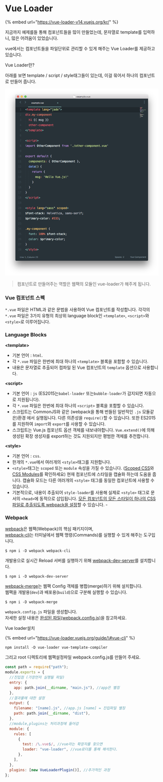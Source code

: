 # Vue Loader

{% embed url="https://vue-loader-v14.vuejs.org/kr/" %}

지금까지 예제를들 통해 컴포넌트들을 많이 만들었는데, 문자열로 template를 입력하니, 많은 어려움이 있었습니다. 

vue에서는 컴포넌트들을 파일단위로 관리할 수 있게 해주는 Vue Loader를 제공하고 있습니다. 

Vue Loader란?

아래를 보면 template / script / style태그들이 있는데, 이걸 묶어서 하나의 컴포넌트로 만들어 줍니다.

![](.gitbook/assets/image%20%2840%29.png)

> 컴포넌트로 만들어주는 역할은 웹팩의 모듈인 vue-loader가 해주게 됩니다.

### Vue 컴포넌트 스펙

`*.vue` 파일은 HTML과 같은 문법을 사용하여 Vue 컴포넌트를 작성합니다. 각각의 `*.vue` 파일은 3가지 유형의 최상위 language block인 `<template>`, `<script>`와 `<style>`로 이루어집니다.



### Language Blocks

**&lt;template&gt;**

* 기본 언어 : `html`.
* 각 `*.vue` 파일은 한번에 최대 하나의 `<template>` 블록을 포함할 수 있습니다.
* 내용은 문자열로 추출되어 컴파일 된 Vue 컴포넌트의 `template` 옵션으로 사용합니다.

**&lt;script&gt;**

* 기본 언어 : `js` \(ES2015는`babel-loader` 또는`bubble-loader`가 감지되면 자동으로 지원됩니다\).
* 각 `*.vue` 파일은 한번에 최대 하나의 `<script>` 블록을 포함할 수 있습니다.
* 스크립트는 CommonJS와 같은 \(webpack을 통해 번들된 일반적인 `.js` 모듈같은\)환경 에서 실행됩니다. 다른 의존성을 `require()`할 수 있습니다. 또한 ES2015를 지원하여 `import`와 `export`를 사용할 수 있습니다.
* 스크립트는 Vue.js 컴포넌트 옵션 객체를 내보내야합니다. `Vue.extend()`에 의해 생성된 확장 생성자를 export하는 것도 지원되지만 평범한 객체를 추천합니다.

**&lt;style&gt;**

* 기본 언어 : `css`.
* 한개의 `*.vue`에서 여러개의 `<style>`태그를 지원합니다.
* `<style>`태그는 `scoped` 또는 `module` 속성을 가질 수 있습니다. \([Scoped CSS](https://vue-loader-v14.vuejs.org/kr/features/scoped-css.html)와 [CSS Modules](https://vue-loader-v14.vuejs.org/kr/features/css-modules.html)를 확인하세요\) 현재 컴포넌트에 스타일을 캡슐화 하는데 도움을 줍니다. 캡슐화 모드는 다른 여러개의 `<style>` 태그를 동일한 컴포넌트에 사용할 수 있습니다.
* 기본적으로, 내용이 추출되어 `style-loader`를 사용해 실제로 `<style>` 태그로 문서의 `<head>`에 동적으로 삽입됩니다. [모든 컴포넌트의 모든 스타일이 하나의 CSS 파일로 추출되도록 webpack을 설정](https://vue-loader-v14.vuejs.org/kr/configurations/extract-css.html)할 수 있습니다. -

### Webpack

[webpack](https://github.com/webpack/webpack)은 웹팩\(Webpack\)의 핵심 패키지이며,  
 [webpack-cli](https://github.com/webpack/webpack-cli)는 터미널에서 웹팩 명령\(Commands\)를 실행할 수 있게 해주는 도구입니다.

```text
$ npm i -D webpack webpack-cli
```

개발용으로 실시간 Reload 서버를 실행하기 위해 [webpack-dev-server](https://github.com/webpack/webpack-dev-server)를 설치합니다.

```text
$ npm i -D webpack-dev-server
```

[webpack-merge](https://github.com/survivejs/webpack-merge)는 웹팩 Config 객체를 병합\(merge\)하기 위해 설치합니다.  
 웹팩을 개발용\(`dev`\)과 배포용\(`build`\)으로 구분해 실행할 수 있습니다.

```text
$ npm i -D webpack-merge
```

`webpack.config.js` 파일을 생성합니다.  
 자세한 설정 내용은 [완성된 파일\(webpack.config.js\)](https://github.com/HeropCode/Vue-Todo-app/blob/master/webpack.config.js)을 참고하세요.



Vue loader설치

{% embed url="https://vue-loader.vuejs.org/guide/\#vue-cli" %}

```text
npm install -D vue-loader vue-template-compiler
```



그리고 root 디렉토리에 웹팩설정파일 webpack.config.js를 만들어 주세요.

```javascript
const path = require("path");
module.exports = {
  //진입점 (가장먼저 실행될 파일)
  entry: {
    app: path.join(__dirname, "main.js"), //app은 별칭
  },
  //결과물에 대한 설정
  output: {
    filename: "[name].js", //app.js [name] = 진입파일 별칭
    path: path.join(__dirname, "dist"),
  },
  //module,plugins는 처리과정에 들어감
  module: {
    rules: [
      {
        test: /\.vue$/, //vue라는 확장자를 찾으면
        loader: "vue-loader", //vue로더를 통해 해석한다.
      },
    ],
  },
  plugins: [new VueLoaderPlugin()], //추가적인 과정
};

```

